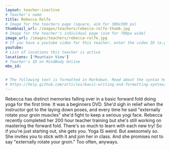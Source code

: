 ```yaml
---
layout: teacher-inactive
# Teacher's name
title: Rebecca Rolfe
# Image for the teachers page (square, aim for 300x300 px)
thumbnail_url: /images/teachers/rebecca-rolfe-thumb.jpg
# Image for the teacher's individual page (aim for 700px wide)
image_url: /images/teachers/rebecca-rolfe.jpg
# If you have a youtube video for this teacher, enter the video ID (e.g. qaqiC84uaNg)
youtube:
# List of locations this teacher is active
locations: ['Mountain View']
# Teacher's ID on MindBody Online
mbo_id:


# The following text is formatted in Markdown. Read about the syntax here:
# https://help.github.com/articles/basic-writing-and-formatting-syntax/
---
```


Rebecca has distinct memories falling over in a basic forward fold doing yoga for the first time. It was a beginners DVD. She'd sigh in relief when the instructor got to the laying down poses, and every time he said "externally rotate your groin muscles" she'd fight to keep a serious yogi face. Rebecca recently completed her 200 hour teacher training but she's still working on mastering the forward fold. There's so much to learn with each new try! So if you're just starting out, she gets you. Yoga IS weird. But awesomely so. She invites you to stick with it and join her in class. And she promises not to say "externally rotate your groin." Too often, anyways.
